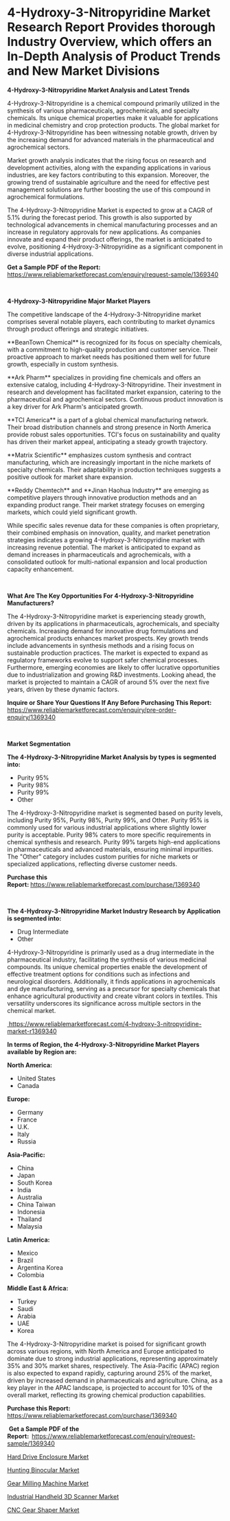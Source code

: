 <p><h1>4-Hydroxy-3-Nitropyridine Market Research Report Provides thorough Industry Overview, which offers an In-Depth Analysis of Product Trends and New Market Divisions</h1></p><p><strong>4-Hydroxy-3-Nitropyridine Market Analysis and Latest Trends</strong></p>
<p><p>4-Hydroxy-3-Nitropyridine is a chemical compound primarily utilized in the synthesis of various pharmaceuticals, agrochemicals, and specialty chemicals. Its unique chemical properties make it valuable for applications in medicinal chemistry and crop protection products. The global market for 4-Hydroxy-3-Nitropyridine has been witnessing notable growth, driven by the increasing demand for advanced materials in the pharmaceutical and agrochemical sectors.</p><p>Market growth analysis indicates that the rising focus on research and development activities, along with the expanding applications in various industries, are key factors contributing to this expansion. Moreover, the growing trend of sustainable agriculture and the need for effective pest management solutions are further boosting the use of this compound in agrochemical formulations.</p><p>The 4-Hydroxy-3-Nitropyridine Market is expected to grow at a CAGR of 5.1% during the forecast period. This growth is also supported by technological advancements in chemical manufacturing processes and an increase in regulatory approvals for new applications. As companies innovate and expand their product offerings, the market is anticipated to evolve, positioning 4-Hydroxy-3-Nitropyridine as a significant component in diverse industrial applications.</p></p>
<p><strong>Get a Sample PDF of the Report:&nbsp;</strong> <a href="https://www.reliablemarketforecast.com/enquiry/request-sample/1369340?utm_campaign=2333&utm_medium=2&utm_source=Github&utm_content=ia&utm_term=22032025&utm_id=4-hydroxy-3-nitropyridine">https://www.reliablemarketforecast.com/enquiry/request-sample/1369340</a></p>
<p>&nbsp;</p>
<p><strong>4-Hydroxy-3-Nitropyridine Major Market Players</strong></p>
<p><p>The competitive landscape of the 4-Hydroxy-3-Nitropyridine market comprises several notable players, each contributing to market dynamics through product offerings and strategic initiatives. </p><p>**BeanTown Chemical** is recognized for its focus on specialty chemicals, with a commitment to high-quality production and customer service. Their proactive approach to market needs has positioned them well for future growth, especially in custom synthesis.</p><p>**Ark Pharm** specializes in providing fine chemicals and offers an extensive catalog, including 4-Hydroxy-3-Nitropyridine. Their investment in research and development has facilitated market expansion, catering to the pharmaceutical and agrochemical sectors. Continuous product innovation is a key driver for Ark Pharm's anticipated growth.</p><p>**TCI America** is a part of a global chemical manufacturing network. Their broad distribution channels and strong presence in North America provide robust sales opportunities. TCI's focus on sustainability and quality has driven their market appeal, anticipating a steady growth trajectory.</p><p>**Matrix Scientific** emphasizes custom synthesis and contract manufacturing, which are increasingly important in the niche markets of specialty chemicals. Their adaptability in production techniques suggests a positive outlook for market share expansion.</p><p>**Reddy Chemtech** and **Jinan Haohua Industry** are emerging as competitive players through innovative production methods and an expanding product range. Their market strategy focuses on emerging markets, which could yield significant growth.</p><p>While specific sales revenue data for these companies is often proprietary, their combined emphasis on innovation, quality, and market penetration strategies indicates a growing 4-Hydroxy-3-Nitropyridine market with increasing revenue potential. The market is anticipated to expand as demand increases in pharmaceuticals and agrochemicals, with a consolidated outlook for multi-national expansion and local production capacity enhancement.</p></p>
<p>&nbsp;</p>
<p><strong>What Are The Key Opportunities For 4-Hydroxy-3-Nitropyridine Manufacturers?</strong></p>
<p><p>The 4-Hydroxy-3-Nitropyridine market is experiencing steady growth, driven by its applications in pharmaceuticals, agrochemicals, and specialty chemicals. Increasing demand for innovative drug formulations and agrochemical products enhances market prospects. Key growth trends include advancements in synthesis methods and a rising focus on sustainable production practices. The market is expected to expand as regulatory frameworks evolve to support safer chemical processes. Furthermore, emerging economies are likely to offer lucrative opportunities due to industrialization and growing R&D investments. Looking ahead, the market is projected to maintain a CAGR of around 5% over the next five years, driven by these dynamic factors.</p></p>
<p><strong>Inquire or Share Your Questions If Any Before Purchasing This Report:</strong> <a href="https://www.reliablemarketforecast.com/enquiry/pre-order-enquiry/1369340?utm_campaign=2333&utm_medium=2&utm_source=Github&utm_content=ia&utm_term=22032025&utm_id=4-hydroxy-3-nitropyridine">https://www.reliablemarketforecast.com/enquiry/pre-order-enquiry/1369340</a></p>
<p>&nbsp;</p>
<p><strong>Market Segmentation</strong></p>
<p><strong>The 4-Hydroxy-3-Nitropyridine Market Analysis by types is segmented into:</strong></p>
<p><ul><li>Purity 95%</li><li>Purity 98%</li><li>Purity 99%</li><li>Other</li></ul></p>
<p><p>The 4-Hydroxy-3-Nitropyridine market is segmented based on purity levels, including Purity 95%, Purity 98%, Purity 99%, and Other. Purity 95% is commonly used for various industrial applications where slightly lower purity is acceptable. Purity 98% caters to more specific requirements in chemical synthesis and research. Purity 99% targets high-end applications in pharmaceuticals and advanced materials, ensuring minimal impurities. The "Other" category includes custom purities for niche markets or specialized applications, reflecting diverse customer needs.</p></p>
<p><strong>Purchase this Report:&nbsp;</strong><a href="https://www.reliablemarketforecast.com/purchase/1369340?utm_campaign=2333&utm_medium=2&utm_source=Github&utm_content=ia&utm_term=22032025&utm_id=4-hydroxy-3-nitropyridine">https://www.reliablemarketforecast.com/purchase/1369340</a></p>
<p>&nbsp;</p>
<p><strong>The 4-Hydroxy-3-Nitropyridine Market Industry Research by Application is segmented into:</strong></p>
<p><ul><li>Drug Intermediate</li><li>Other</li></ul></p>
<p><p>4-Hydroxy-3-Nitropyridine is primarily used as a drug intermediate in the pharmaceutical industry, facilitating the synthesis of various medicinal compounds. Its unique chemical properties enable the development of effective treatment options for conditions such as infections and neurological disorders. Additionally, it finds applications in agrochemicals and dye manufacturing, serving as a precursor for specialty chemicals that enhance agricultural productivity and create vibrant colors in textiles. This versatility underscores its significance across multiple sectors in the chemical market.</p></p>
<p><a href="https://www.reliablemarketforecast.com/4-hydroxy-3-nitropyridine-market-r1369340?utm_campaign=2333&utm_medium=2&utm_source=Github&utm_content=ia&utm_term=22032025&utm_id=4-hydroxy-3-nitropyridine">&nbsp;https://www.reliablemarketforecast.com/4-hydroxy-3-nitropyridine-market-r1369340</a></p>
<p><strong>In terms of Region, the 4-Hydroxy-3-Nitropyridine Market Players available by Region are:</strong></p>
<p>
    <p> <strong> North America: </strong>
        <ul>
            <li>United States</li>
            <li>Canada</li>
        </ul>
        </p> 
    <p> <strong> Europe: </strong>
        <ul>
            <li>Germany</li>
            <li>France</li>
            <li>U.K.</li>
            <li>Italy</li>
            <li>Russia</li>
        </ul>
        </p> 
    <p> <strong> Asia-Pacific: </strong>
        <ul>
            <li>China</li>
            <li>Japan</li>
            <li>South Korea</li>
            <li>India</li>
            <li>Australia</li>
            <li>China Taiwan</li>
            <li>Indonesia</li>
            <li>Thailand</li>
            <li>Malaysia</li>
        </ul>
        </p> 
    <p> <strong> Latin America: </strong>
        <ul>
            <li>Mexico</li>
            <li>Brazil</li>
            <li>Argentina Korea</li>
            <li>Colombia</li>
        </ul>
        </p> 
    <p> <strong> Middle East & Africa: </strong>
        <ul>
            <li>Turkey</li>
            <li>Saudi</li>
            <li>Arabia</li>
            <li>UAE</li>
            <li>Korea</li>
        </ul>
    </p>
    </p>
<p><p>The 4-Hydroxy-3-Nitropyridine market is poised for significant growth across various regions, with North America and Europe anticipated to dominate due to strong industrial applications, representing approximately 35% and 30% market shares, respectively. The Asia-Pacific (APAC) region is also expected to expand rapidly, capturing around 25% of the market, driven by increased demand in pharmaceuticals and agriculture. China, as a key player in the APAC landscape, is projected to account for 10% of the overall market, reflecting its growing chemical production capabilities.</p></p>
<p><strong>Purchase this Report: </strong><a href="https://www.reliablemarketforecast.com/purchase/1369340?utm_campaign=2333&utm_medium=2&utm_source=Github&utm_content=ia&utm_term=22032025&utm_id=4-hydroxy-3-nitropyridine">https://www.reliablemarketforecast.com/purchase/1369340</a></p>
<p>&nbsp;<strong>Get a Sample PDF of the Report:&nbsp;&nbsp;</strong><a href="https://www.reliablemarketforecast.com/enquiry/request-sample/1369340?utm_campaign=2333&utm_medium=2&utm_source=Github&utm_content=ia&utm_term=22032025&utm_id=4-hydroxy-3-nitropyridine">https://www.reliablemarketforecast.com/enquiry/request-sample/1369340</a></p>
<p><strong></strong></p>
<p><p><a href="https://github.com/grimssummouc/Market-Research-Report-List-1/blob/main/hard-drive-enclosure-market.md?utm_campaign=2333&utm_medium=2&utm_source=Github&utm_content=ia&utm_term=22032025&utm_id=4-hydroxy-3-nitropyridine">Hard Drive Enclosure Market</a></p><p><a href="https://github.com/piskofraisel/Market-Research-Report-List-1/blob/main/hunting-binocular-market.md?utm_campaign=2333&utm_medium=2&utm_source=Github&utm_content=ia&utm_term=22032025&utm_id=4-hydroxy-3-nitropyridine">Hunting Binocular Market</a></p><p><a href="https://www.linkedin.com/pulse/detailed-gear-milling-machine-market-report-2025-2032-ehhhc?utm_campaign=2333&utm_medium=2&utm_source=Github&utm_content=ia&utm_term=22032025&utm_id=4-hydroxy-3-nitropyridine">Gear Milling Machine Market</a></p><p><a href="https://www.linkedin.com/pulse/industrial-handheld-3d-scanner-industry-report-revenue-22f2c?utm_campaign=2333&utm_medium=2&utm_source=Github&utm_content=ia&utm_term=22032025&utm_id=4-hydroxy-3-nitropyridine">Industrial Handheld 3D Scanner Market</a></p><p><a href="https://www.linkedin.com/pulse/cnc-gear-shaper-market-penetration-strategies-untapped-28exc?utm_campaign=2333&utm_medium=2&utm_source=Github&utm_content=ia&utm_term=22032025&utm_id=4-hydroxy-3-nitropyridine">CNC Gear Shaper Market</a></p></p>